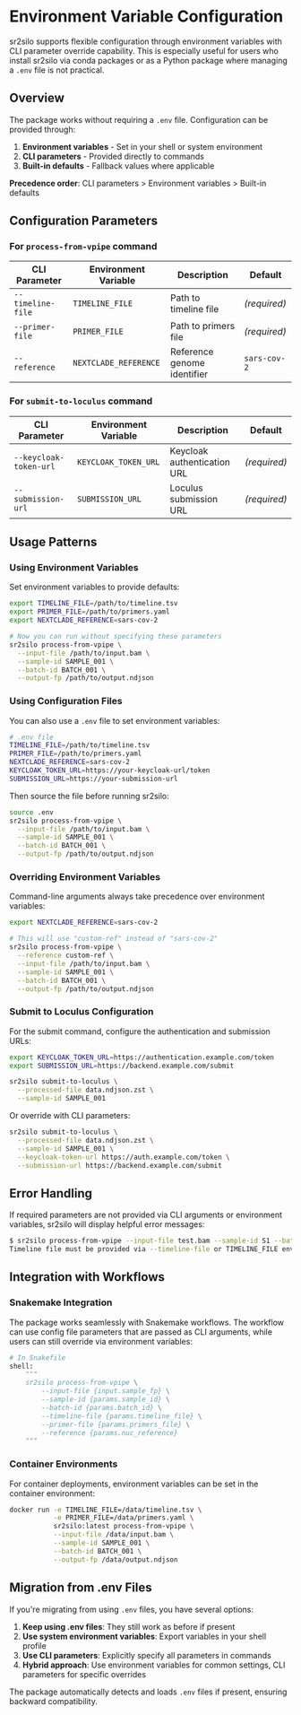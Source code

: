 # Environment Variable Configuration

sr2silo supports flexible configuration through environment variables with CLI parameter override capability. This is especially useful for users who install sr2silo via conda packages or as a Python package where managing a `.env` file is not practical.

## Overview

The package works without requiring a `.env` file. Configuration can be provided through:

1. **Environment variables** - Set in your shell or system environment
2. **CLI parameters** - Provided directly to commands
3. **Built-in defaults** - Fallback values where applicable

**Precedence order**: CLI parameters > Environment variables > Built-in defaults

## Configuration Parameters

### For `process-from-vpipe` command

| CLI Parameter | Environment Variable | Description | Default |
|---------------|---------------------|-------------|---------|
| `--timeline-file` | `TIMELINE_FILE` | Path to timeline file | *(required)* |
| `--primer-file` | `PRIMER_FILE` | Path to primers file | *(required)* |
| `--reference` | `NEXTCLADE_REFERENCE` | Reference genome identifier | `sars-cov-2` |

### For `submit-to-loculus` command

| CLI Parameter | Environment Variable | Description | Default |
|---------------|---------------------|-------------|---------|
| `--keycloak-token-url` | `KEYCLOAK_TOKEN_URL` | Keycloak authentication URL | *(required)* |
| `--submission-url` | `SUBMISSION_URL` | Loculus submission URL | *(required)* |

## Usage Patterns

### Using Environment Variables

Set environment variables to provide defaults:

```bash
export TIMELINE_FILE=/path/to/timeline.tsv
export PRIMER_FILE=/path/to/primers.yaml
export NEXTCLADE_REFERENCE=sars-cov-2

# Now you can run without specifying these parameters
sr2silo process-from-vpipe \
  --input-file /path/to/input.bam \
  --sample-id SAMPLE_001 \
  --batch-id BATCH_001 \
  --output-fp /path/to/output.ndjson
```

### Using Configuration Files

You can also use a `.env` file to set environment variables:

```bash
# .env file
TIMELINE_FILE=/path/to/timeline.tsv
PRIMER_FILE=/path/to/primers.yaml
NEXTCLADE_REFERENCE=sars-cov-2
KEYCLOAK_TOKEN_URL=https://your-keycloak-url/token
SUBMISSION_URL=https://your-submission-url
```

Then source the file before running sr2silo:

```bash
source .env
sr2silo process-from-vpipe \
  --input-file /path/to/input.bam \
  --sample-id SAMPLE_001 \
  --batch-id BATCH_001 \
  --output-fp /path/to/output.ndjson
```

### Overriding Environment Variables

Command-line arguments always take precedence over environment variables:

```bash
export NEXTCLADE_REFERENCE=sars-cov-2

# This will use "custom-ref" instead of "sars-cov-2"
sr2silo process-from-vpipe \
  --reference custom-ref \
  --input-file /path/to/input.bam \
  --sample-id SAMPLE_001 \
  --batch-id BATCH_001 \
  --output-fp /path/to/output.ndjson
```

### Submit to Loculus Configuration

For the submit command, configure the authentication and submission URLs:

```bash
export KEYCLOAK_TOKEN_URL=https://authentication.example.com/token
export SUBMISSION_URL=https://backend.example.com/submit

sr2silo submit-to-loculus \
  --processed-file data.ndjson.zst \
  --sample-id SAMPLE_001
```

Or override with CLI parameters:

```bash
sr2silo submit-to-loculus \
  --processed-file data.ndjson.zst \
  --sample-id SAMPLE_001 \
  --keycloak-token-url https://auth.example.com/token \
  --submission-url https://backend.example.com/submit
```

## Error Handling

If required parameters are not provided via CLI arguments or environment variables, sr2silo will display helpful error messages:

```bash
$ sr2silo process-from-vpipe --input-file test.bam --sample-id S1 --batch-id B1 --output-fp out.ndjson
Timeline file must be provided via --timeline-file or TIMELINE_FILE environment variable
```

## Integration with Workflows

### Snakemake Integration

The package works seamlessly with Snakemake workflows. The workflow can use config file parameters that are passed as CLI arguments, while users can still override via environment variables:

```python
# In Snakefile
shell:
    """
    sr2silo process-from-vpipe \
        --input-file {input.sample_fp} \
        --sample-id {params.sample_id} \
        --batch-id {params.batch_id} \
        --timeline-file {params.timeline_file} \
        --primer-file {params.primers_file} \
        --reference {params.nuc_reference}
    """
```

### Container Environments

For container deployments, environment variables can be set in the container environment:

```bash
docker run -e TIMELINE_FILE=/data/timeline.tsv \
           -e PRIMER_FILE=/data/primers.yaml \
           sr2silo:latest process-from-vpipe \
           --input-file /data/input.bam \
           --sample-id SAMPLE_001 \
           --batch-id BATCH_001 \
           --output-fp /data/output.ndjson
```

## Migration from .env Files

If you're migrating from using `.env` files, you have several options:

1. **Keep using .env files**: They still work as before if present
2. **Use system environment variables**: Export variables in your shell profile
3. **Use CLI parameters**: Explicitly specify all parameters in commands
4. **Hybrid approach**: Use environment variables for common settings, CLI parameters for specific overrides

The package automatically detects and loads `.env` files if present, ensuring backward compatibility.